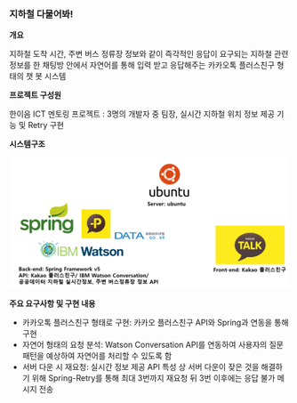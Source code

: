 
### 지하철 다물어봐!


**개요**

지하철 도착 시간, 주변 버스 정류장 정보와 같이 즉각적인 응답이 요구되는 지하철 관련 정보를 한 채팅방 안에서 자연어를 통해 입력 받고 응답해주는 카카오톡 플러스친구 형태의 챗 봇 시스템

**프로젝트 구성원**

한이음 ICT 멘토링 프로젝트 : 3명의 개발자 중 팀장, 실시간 지하철 위치 정보 제공 기능 및 Retry 구현 

**시스템구조**

![system-architecture](https://github.com/SeoJaeyeon/AllOfSubway/blob/master/img/system_architecture.png?raw=true)

**주요 요구사항 및 구현 내용**

- 카카오톡 플러스친구 형태로 구현: 카카오 플러스친구 API와 Spring과 연동을 통해 구현
- 자연어 형태의 요청 분석: Watson Conversation  API를 연동하여 사용자의 질문 패턴을 예상하여 자연어를 처리할 수 있도록 함
- 서버 다운 시 재요청: 실시간 정보 제공 API 특성 상 서버 다운이 잦은 것을 해결하기 위해 Spring-Retry를 통해 최대 3번까지 재요청 뒤 3번 이후에는 응답 불가 메시지 전송

